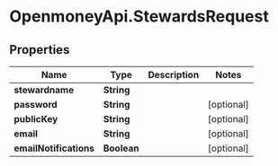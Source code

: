 # OpenmoneyApi.StewardsRequest

## Properties
Name | Type | Description | Notes
------------ | ------------- | ------------- | -------------
**stewardname** | **String** |  | 
**password** | **String** |  | [optional] 
**publicKey** | **String** |  | [optional] 
**email** | **String** |  | [optional] 
**emailNotifications** | **Boolean** |  | [optional] 


